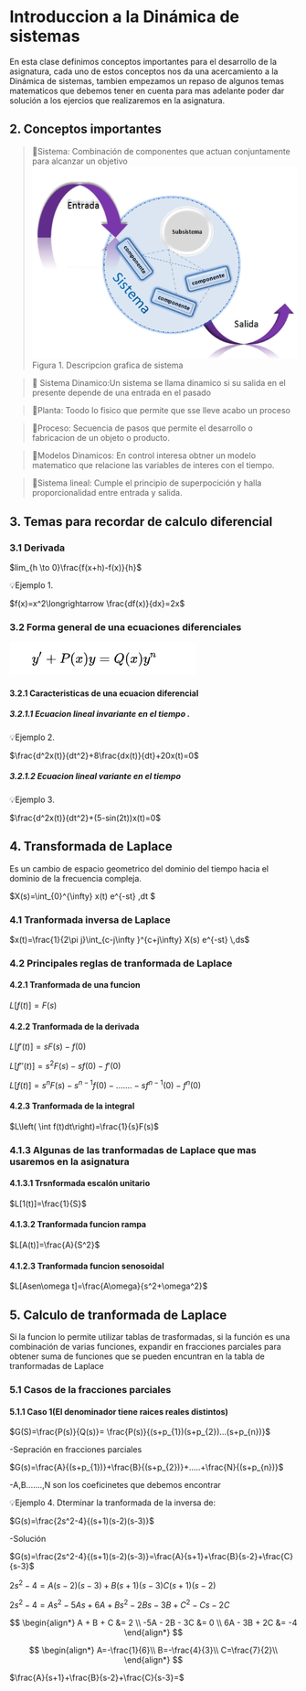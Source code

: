 # Introduccion a la Dinámica de sistemas 
En esta clase definimos conceptos importantes para el desarrollo de la asignatura, cada uno de estos conceptos nos da una acercamiento a la Dinámica de sistemas, tambien empezamos un repaso de algunos temas matematicos que debemos tener en cuenta para mas adelante poder dar solución a los ejercios que realizaremos en la asignatura. 
## 2. Conceptos importantes 
>🔑Sistema: Combinación de componentes que actuan conjuntamente para alcanzar un objetivo
![Sistema](https://github.com/diegavila00/Apuntes/blob/main/TP/sistema.png)
Figura 1. Descripcion grafica de sistema 

>🔑 Sistema Dinamico:Un sistema se llama dinamico si su salida en el presente depende de una entrada en el pasado

>🔑Planta: Toodo lo fisico que permite que sse lleve acabo un proceso

>🔑Proceso: Secuencia de pasos que permite el desarrollo o fabricacion de un objeto o producto.

>🔑Modelos Dinamicos: En control interesa  obtner un modelo matematico que relacione las variables de interes con el tiempo.

>🔑Sistema lineal: Cumple el principio de superpocición y halla proporcionalidad entre entrada y salida.

## 3. Temas para recordar de calculo diferencial  
### 3.1 Derivada  

$lim_{h \to 0}\frac{f(x+h)-f(x)}{h}$


💡Ejemplo 1. 

$f(x)=x^2\longrightarrow \frac{df(x)}{dx}=2x$

### 3.2 Forma general de una ecuaciones diferenciales 
![](https://github.com/diegavila00/Apuntes/blob/main/TP/e.png)

#### 3.2.1 Caracteristicas de una ecuacion diferencial 
##### 3.2.1.1 Ecuacion lineal invariante en el tiempo .

💡Ejemplo 2.

$\frac{d^2x(t)}{dt^2}+8\frac{dx(t)}{dt}+20x(t)=0$

##### 3.2.1.2 Ecuacion lineal variante en el tiempo 

💡Ejemplo 3.

$\frac{d^2x(t)}{dt^2}+(5-sin(2t))x(t)=0$

## 4. Transformada de Laplace 
Es un cambio de espacio geometrico del dominio del tiempo hacia el dominio de la frecuencia compleja.

$X(s)=\int_{0}^{\infty} x(t)  e^{-st} \,dt $

### 4.1 Tranformada inversa de Laplace 
$x(t)=\frac{1}{2\pi j}\int_{c-j\infty }^{c+j\infty} X(s) e^{-st} \,ds$

### 4.2 Principales reglas de tranformada de Laplace 
#### 4.2.1 Tranformada de una funcion 
$L[f(t)]=F(s)$
#### 4.2.2 Tranformada de la derivada 
$L[f'(t)]=sF(s)-f(0)$

$L[f''(t)]=s^2F(s)-sf(0)-f'(0)$

$L[f(t)]=s^nF(s)-s^{n-1}f(0)-.......-sf^{n-1}(0)-f^n(0)$
#### 4.2.3 Tranformada de la integral 
$L\left( \int f(t)dt\right)=\frac{1}{s}F(s)$

### 4.1.3 Algunas de las tranformadas de Laplace que mas usaremos en la asignatura 
#### 4.1.3.1 Trsnformada escalón unitario 
$L[1(t)]=\frac{1}{S}$
#### 4.1.3.2 Tranformada funcion rampa 
$L[A(t)]=\frac{A}{S^2}$
#### 4.1.2.3 Tranformada funcion senosoidal 
$L[Asen\omega t]=\frac{A\omega}{s^2+\omega^2}$
## 5. Calculo de tranformada de Laplace 
Si la funcion lo permite utilizar tablas de trasformadas, si la función es una combinación de varias funciones, expandir en fracciones parciales para obtener suma de funciones que se pueden encuntran en la tabla de tranformadas de Laplace 
### 5.1 Casos de la fracciones parciales 
#### 5.1.1 Caso 1(El denominador tiene raices reales distintos)

$G(S)=\frac{P(s)}{Q(s)}= \frac{P(s)}{(s+p_{1})(s+p_{2})...(s+p_{n})}$

-Sepración en fracciones parciales 

$G(s)=\frac{A}{(s+p_{1})}+\frac{B}{(s+p_{2})}+.....+\frac{N}{(s+p_{n})}$

-A,B.......,N son los coeficinetes que debemos encontrar 

💡Ejemplo 4.
Dterminar la tranformada de la inversa de:

$G(s)=\frac{2s^2-4}{(s+1)(s-2)(s-3)}$

-Solución 


$G(s)=\frac{2s^2-4}{(s+1)(s-2)(s-3)}=\frac{A}{s+1}+\frac{B}{s-2}+\frac{C}{s-3}$

$2s^2-4=A(s-2)(s-3)+B(s+1)(s-3)C(s+1)(s-2)$

$2s^2-4=As^2-5As+6A+Bs^2-2Bs-3B+C^2-Cs-2C$

$$
\begin{align*}
A + B + C &= 2 \\
-5A - 2B - 3C &= 0 \\
6A - 3B + 2C &= -4
\end{align*}
$$

$$
\begin{align*}
A=-\frac{1}{6}\\
B=-\frac{4}{3}\\
C=\frac{7}{2}\\
\end{align*}
$$

$\frac{A}{s+1}+\frac{B}{s-2}+\frac{C}{s-3}=$ 







